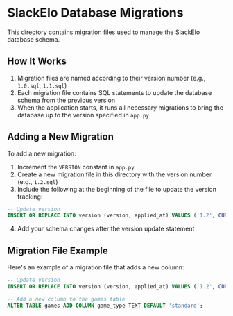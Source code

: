 # SlackElo Database Migrations

This directory contains migration files used to manage the SlackElo database schema.

## How It Works

1. Migration files are named according to their version number (e.g., `1.0.sql`, `1.1.sql`)
2. Each migration file contains SQL statements to update the database schema from the previous version
3. When the application starts, it runs all necessary migrations to bring the database up to the version specified in `app.py`

## Adding a New Migration

To add a new migration:

1. Increment the `VERSION` constant in `app.py`
2. Create a new migration file in this directory with the version number (e.g., `1.2.sql`)
3. Include the following at the beginning of the file to update the version tracking:

```sql
-- Update version
INSERT OR REPLACE INTO version (version, applied_at) VALUES ('1.2', CURRENT_TIMESTAMP);
```

4. Add your schema changes after the version update statement

## Migration File Example

Here's an example of a migration file that adds a new column:

```sql
-- Update version
INSERT OR REPLACE INTO version (version, applied_at) VALUES ('1.2', CURRENT_TIMESTAMP);

-- Add a new column to the games table
ALTER TABLE games ADD COLUMN game_type TEXT DEFAULT 'standard';
```